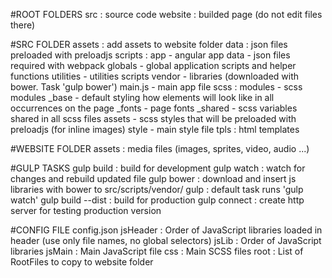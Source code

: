 #ROOT FOLDERS
    src             : source code
    website         : builded page (do not edit files there)

#SRC FOLDER
    assets    : add assets to website folder
    data      : json files preloaded with preloadjs
    scripts   : app            - angular app
                data           - json files required with webpack
                globals        - global application scripts and helper functions
                utilities      - utilities scripts
                vendor         - libraries (downloaded with bower. Task 'gulp bower')
                main.js        - main app file
    scss      : modules   - scss modules
                _base     - default styling how elements will look like in all occurrences on the page
                _fonts    - page fonts
                _shared   - scss variables shared in all scss files
                assets    - scss styles that will be preloaded with preloadjs (for inline images)
                style     - main style file
    tpls      : html templates

#WEBSITE FOLDER
    assets    : media files (images, sprites, video, audio ...)

#GULP TASKS
    gulp build         : build for development
    gulp watch         : watch for changes and rebuild updated file
    gulp bower         : download and insert js libraries with bower to src/scripts/vendor/
    gulp               : default task runs 'gulp watch'
    gulp build --dist  : build for production
    gulp connect       : create http server for testing production version

#CONFIG FILE config.json
    jsHeader : Order of JavaScript libraries loaded in header (use only file names, no global selectors)
    jsLib    : Order of JavaScript libraries
    jsMain   : Main JavaScript file
    css      : Main SCSS files
    root     : List of RootFiles to copy to website folder
